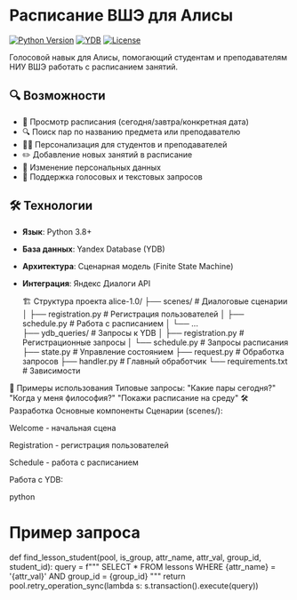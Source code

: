 # Расписание ВШЭ для Алисы

[![Python Version](https://img.shields.io/badge/python-3.8+-blue.svg)](https://www.python.org/downloads/)
[![YDB](https://img.shields.io/badge/database-Yandex%20Database-important)](https://ydb.tech/)
[![License](https://img.shields.io/badge/license-MIT-green.svg)](LICENSE)

Голосовой навык для Алисы, помогающий студентам и преподавателям НИУ ВШЭ работать с расписанием занятий.

## 🔍 Возможности

- 📅 Просмотр расписания (сегодня/завтра/конкретная дата)
- 🔍 Поиск пар по названию предмета или преподавателю
- 👨‍🎓 Персонализация для студентов и преподавателей
- ✏️ Добавление новых занятий в расписание
- 🔄 Изменение персональных данных
- 📱 Поддержка голосовых и текстовых запросов

## 🛠 Технологии

- **Язык**: Python 3.8+
- **База данных**: Yandex Database (YDB)
- **Архитектура**: Сценарная модель (Finite State Machine)
- **Интеграция**: Яндекс Диалоги API

  🏗 Структура проекта
alice-1.0/
├── scenes/               # Диалоговые сценарии
│   ├── registration.py   # Регистрация пользователей
│   ├── schedule.py       # Работа с расписанием
│   └── ...               
├── ydb_queries/          # Запросы к YDB
│   ├── registration.py   # Регистрационные запросы
│   └── schedule.py       # Запросы расписания
├── state.py              # Управление состоянием
├── request.py            # Обработка запросов
├── handler.py            # Главный обработчик
└── requirements.txt      # Зависимости

📝 Примеры использования
Типовые запросы:
"Какие пары сегодня?"
"Когда у меня философия?"
"Покажи расписание на среду"
🛠 Разработка
Основные компоненты
Сценарии (scenes/):

Welcome - начальная сцена

Registration - регистрация пользователей

Schedule - работа с расписанием

Работа с YDB:

python
# Пример запроса
def find_lesson_student(pool, is_group, attr_name, attr_val, group_id, student_id):
    query = f"""
    SELECT * FROM lessons 
    WHERE {attr_name} = '{attr_val}' 
    AND group_id = {group_id}
    """
    return pool.retry_operation_sync(lambda s: s.transaction().execute(query))
